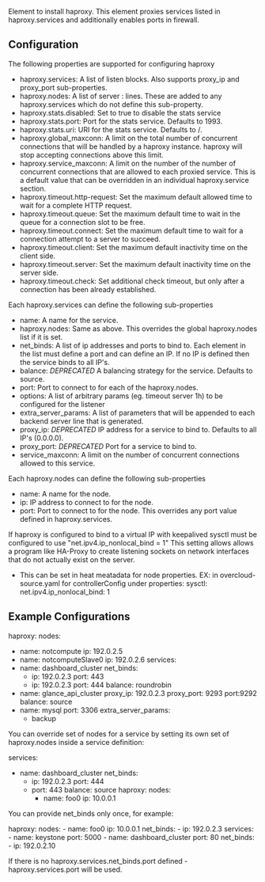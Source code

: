 Element to install haproxy. This element proxies services listed in
haproxy.services and additionally enables ports in firewall.

Configuration
-------------

The following properties are supported for configuring haproxy

* haproxy.services: A list of listen <name> blocks. Also supports proxy_ip and
  proxy_port sub-properties.
* haproxy.nodes: A list of server <name> <ip>:<port> lines. These are added to
  any haproxy.services which do not define this sub-property.
* haproxy.stats.disabled: Set to true to disable the stats service
* haproxy.stats.port: Port for the stats service. Defaults to 1993.
* haproxy.stats.uri: URI for the stats service. Defaults to /.
* haproxy.global_maxconn: A limit on the total number of concurrent connections
  that will be handled by a haproxy instance. haproxy will stop accepting
  connections above this limit.
* haproxy.service_maxconn: A limit on the number of the number of concurrent
  connections that are allowed to each proxied service. This is a default value
  that can be overridden in an individual haproxy.service section.
* haproxy.timeout.http-request: Set the maximum default allowed time to wait
  for a complete HTTP request.
* haproxy.timeout.queue: Set the maximum default time to wait in the queue for
  a connection slot to be free.
* haproxy.timeout.connect: Set the maximum default time to wait for a
  connection attempt to a server to succeed.
* haproxy.timeout.client: Set the maximum default inactivity time on the client
  side.
* haproxy.timeout.server: Set the maximum default inactivity time on the server
  side.
* haproxy.timeout.check: Set additional check timeout, but only after a
  connection has been already established.

Each haproxy.services can define the following sub-properties

* name: A name for the service.
* haproxy.nodes: Same as above. This overrides the global haproxy.nodes list if
  it is set.
* net_binds: A list of ip addresses and ports to bind to. Each element in the
  list must define a port and can define an IP. If no IP is defined then the
  service binds to all IP's.
* balance: *DEPRECATED* A balancing strategy for the service. Defaults to source.
* port: Port to connect to for each of the haproxy.nodes.
* options: A list of arbitrary params (eg. timeout server 1h) to be configured
  for the listener
* extra_server_params: A list of parameters that will be appended to each
  backend server line that is generated.
* proxy_ip: *DEPRECATED* IP address for a service to bind to. Defaults to all
  IP's (0.0.0.0).
* proxy_port: *DEPRECATED* Port for a service to bind to.
* service_maxconn: A limit on the number of concurrent connections allowed to
  this service.

Each haproxy.nodes can define the following sub-properties

* name: A name for the node.
* ip: IP address to connect to for the node.
* port: Port to connect to for the node. This overrides any port value defined
  in haproxy.services.

If haproxy is configured to bind to a virtual IP with keepalived
sysctl must be configured to use "net.ipv4.ip_nonlocal_bind = 1"
This setting allows allows a program like HA-Proxy to create listening sockets
on network interfaces that do not actually exist on the server.
* This can be set in heat meatadata for node properties.
EX: in overcloud-source.yaml for controllerConfig under properties:
        sysctl:
          net.ipv4.ip_nonlocal_bind: 1


Example Configurations
----------------------

haproxy:
  nodes:
  - name: notcompute
    ip: 192.0.2.5
  - name: notcomputeSlave0
    ip: 192.0.2.6
  services:
  - name: dashboard_cluster
    net_binds:
    - ip: 192.0.2.3
      port: 443
    - ip: 192.0.2.3
      port: 444
    balance: roundrobin
  - name: glance_api_cluster
    proxy_ip: 192.0.2.3
    proxy_port: 9293
    port:9292
    balance: source
  - name: mysql
    port: 3306
    extra_server_params:
    - backup

You can override set of nodes for a service by setting its own set of
haproxy.nodes inside a service definition:

  services:
  - name: dashboard_cluster
    net_binds:
    - ip: 192.0.2.3
      port: 444
    - port: 443
    balance: source
    haproxy:
      nodes:
      - name: foo0
        ip: 10.0.0.1

You can provide net_binds only once, for example:

  haproxy:
    nodes:
      - name: foo0
        ip: 10.0.0.1
    net_binds:
      - ip: 192.0.2.3
    services:
      - name: keystone
        port: 5000
      - name: dashboard_cluster
        port: 80
        net_binds:
        - ip: 192.0.2.10

If there is no haproxy.services.net_binds.port defined - haproxy.services.port
will be used.

